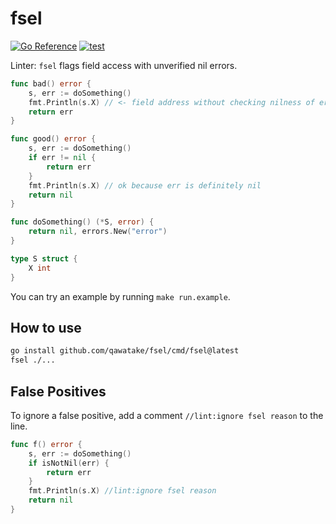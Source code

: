# fsel

[![Go Reference](https://pkg.go.dev/badge/github.com/qawatake/fsel.svg)](https://pkg.go.dev/github.com/qawatake/fsel)
[![test](https://github.com/qawatake/fsel/actions/workflows/test.yaml/badge.svg)](https://github.com/qawatake/fsel/actions/workflows/test.yaml)

Linter: `fsel` flags field access with unverified nil errors.

```go
func bad() error {
	s, err := doSomething()
	fmt.Println(s.X) // <- field address without checking nilness of err
	return err
}

func good() error {
	s, err := doSomething()
	if err != nil {
		return err
	}
	fmt.Println(s.X) // ok because err is definitely nil
	return nil
}

func doSomething() (*S, error) {
	return nil, errors.New("error")
}

type S struct {
	X int
}
```

You can try an example by running `make run.example`.

## How to use

```sh
go install github.com/qawatake/fsel/cmd/fsel@latest
fsel ./...
```

## False Positives

To ignore a false positive, add a comment `//lint:ignore fsel reason` to the line.

```go
func f() error {
	s, err := doSomething()
	if isNotNil(err) {
		return err
	}
	fmt.Println(s.X) //lint:ignore fsel reason
	return nil
}
```
